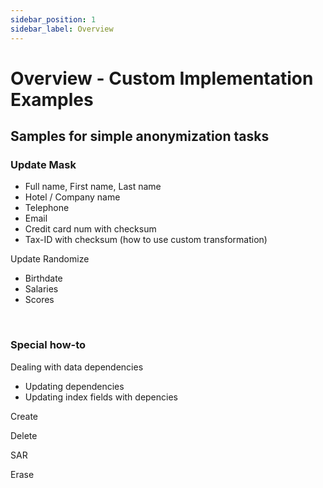 ```yaml
---
sidebar_position: 1
sidebar_label: Overview
---
```


# Overview - Custom Implementation Examples

<!-- markdownlint-disable MD033 - makes html allowed -->

## Samples for simple anonymization tasks

### Update Mask

- Full name, First name, Last name
- Hotel / Company name
- Telephone
- Email
- Credit card num with checksum
- Tax-ID with checksum (how to use custom transformation)

Update Randomize

- Birthdate
- Salaries
- Scores

&nbsp;

### Special how-to

Dealing with data dependencies

- Updating dependencies
- Updating index fields with depencies

Create

Delete

SAR

Erase
